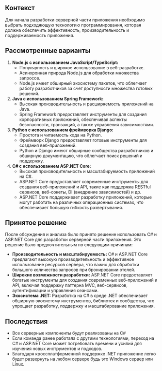 ## Контекст

Для начала разработки серверной части приложения необходимо выбрать подходяющую технологию программирования, которая должна обеспечить эффективность, производительность и поддерживаемость приложения.

## Рассмотренные варианты

1. **Node.js с использованием JavaScript/TypeScript:**
	- Популярность и широкое использование в веб-разработке.
	- Асинхронная природа Node.js для обработки множества запросов.
	- Node.js имеет обширный экосистему пакетов, что облегчает работу разработчиков за счет доступности множества готовых решений.
2. **Java с использованием Spring Framework:**
	- Высокая производительность и расширяемость приложений на Java.
	- Spring Framework предоставляет инструменты для создания корпоративных приложений, обеспечивая аспекты безопасности, транзакций, а также управления зависимостями.
3. **Python с использованием фреймворка Django:**
	- Простота и читаемость кода на Python.
	- Фреймворк Django предоставляет готовые инструменты для создания веб-приложений.
	- Python и Django имеют обширные сообщества разработчиков и обширную документацию, что облегчает поиск решений и поддержку.
4. **C# с использованием ASP.NET Core:**
	- Высокая производительность и масштабируемость приложений на C#.
	- ASP.NET Core предоставляет современные инструменты для создания веб-приложений и API, такие как поддержка RESTful сервисов, веб-сокеты, DI (внедрение зависимостей) и др.
	- ASP.NET Core поддерживает разработку приложений, которые могут работать на различных операционных системах, что обеспечивает большую гибкость развертывания.

## Принятое решение

После обсуждения и анализа было принято решение использовать C# и ASP.NET Core для разработки серверной части приложения. Это решение было предпочтительным по следующим причинам:

- **Производительность и масштабируемость:** C# и ASP.NET Core предлагают высокую производительность и эффективное использование ресурсов сервера, что важно для обработки большого количества запросов при бронировании отелей.
- **Широкие возможности разработки:** ASP.NET Core предоставляет богатые инструменты для создания современных веб-приложений и API, включая поддержку паттерна MVC, веб-сервисов, аутентификации и управления сеансами.
- **Экосистема .NET:** Разработка на C# в среде .NET обеспечивает обширную экосистему инструментов, библиотек и сообщества, что упрощает разработку, поддержку и масштабирование приложения.

## Последствия

* Все серверные компоненты будут реализованы на C#
* Если команда ранее работала с другими технологиями, переход на C# и ASP.NET Core может потребовать времени и усилий для изучения новых инструментов и подходов.
* Благодаря кроссплатформенной поддержке .NET приложение легко будет развернуть на любом сервере будь это Windows сервер или Linux.